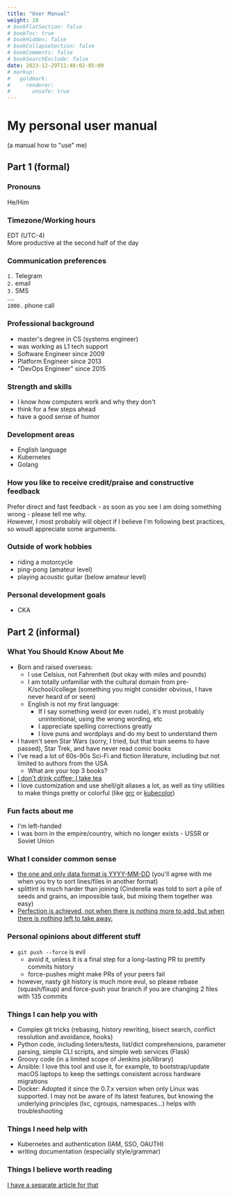 ```yaml
---
title: "User Manual"
weight: 10
# bookFlatSection: false
# bookToc: true
# bookHidden: false
# bookCollapseSection: false
# bookComments: false
# bookSearchExclude: false
date: 2023-12-29T11:48:02-05:00
# markup:
#   goldmark:
#     renderer:
#       unsafe: true
---
```


# My personal user manual

(a manual how to "use" me)

## Part 1 (formal)

### Pronouns

He/Him

### Timezone/Working hours

EDT (UTC-4)  
More productive at the second half of the day

### Communication preferences

`1.` Telegram  
`2.` email  
`3.` SMS  
....  
`1000.` phone call

### Professional background

- master's degree in CS (systems engineer)
- was working as L1 tech support
- Software Engineer since 2009
- Platform Engineer since 2013
- "DevOps Engineer" since 2015

### Strength and skills

- I know how computers work and why they don't
- think for a few steps ahead
- have a good sense of humor

### Development areas

- English language
- Kubernetes
- Golang

### How you like to receive credit/praise and constructive feedback

Prefer direct and fast feedback - as soon as you see I am doing something wrong - please tell me why.  
However, I most probably will object if I believe I'm following best practices, so woudl appreciate some arguments.

### Outside of work hobbies

- riding a motorcycle
- ping-pong (amateur level)
- playing acoustic guitar (below amateur level)

### Personal development goals

- CKA

## Part 2 (informal)

### What You Should Know About Me

- Born and raised overseas:
  - I use Celsius, not Fahrenheit (but okay with miles and pounds)
  - I am totally unfamiliar with the cultural domain from pre-K/school/college (something you might consider obvious, I have never heard of or seen)
  - English is not my first language:
    - If I say something weird (or even rude), it's most probably unintentional, using the wrong wording, etc
    - I appreciate spelling corrections greatly
    - I love puns and wordplays and do my best to understand them
- I haven't seen Star Wars (sorry, I tried, but that train seems to have passed), Star Trek, and have never read comic books
- I've read a lot of 60s-90s Sci-Fi and fiction literature, including but not limited to authors from the USA
  - What are your top 3 books?
- [I don't drink coffee; I take tea](https://www.youtube.com/watch?v=d27gTrPPAyk)
- I love customization and use shell/git aliases a lot, as well as tiny utilities to make things pretty or colorful (like [grc](https://github.com/garabik/grc) or [kubecolor](https://github.com/hidetatz/kubecolor))

### Fun facts about me

- I'm left-handed
- I was born in the empire/country, which no longer exists - USSR or Soviet Union

### What I consider common sense

- [the one and only data format is YYYY-MM-DD](perfect-date.png) (you'll agree with me when you try to sort lines/files in another format)
- splittint is much harder than joining (Cinderella was told to sort a pile of seeds and grains, an impossible task, but mixing them together was easy)
- [Perfection is achieved, not when there is nothing more to add, but when there is nothing left to take away.](https://www.goodreads.com/quotes/19905-perfection-is-achieved-not-when-there-is-nothing-more-to)

### Personal opinions about different stuff

- `git push --force` is evil
  - avoid it, unless it is a final step for a long-lasting PR to prettify commits history
  - force-pushes might make PRs of your peers fail
- however, nasty git history is much more evul, so please rebase (squash/fixup) and force-push your branch if you are changing 2 files with 135 commits

### Things I can help you with

- Complex git tricks (rebasing, history rewriting, bisect search, conflict resolution and
avoidance, hooks)
- Python code, including linters/tests, list/dict comprehensions, parameter parsing,
simple CLI scripts, and simple web services (Flask)
- Groovy code (in a limited scope of Jenkins job/library)
- Ansible: I love this tool and use it, for example, to bootstrap/update macOS laptops
to keep the settings consistent across hardware migrations
- Docker: Adopted it since the 0.7.x version when only Linux was supported. I may not be
aware of its latest features, but knowing the underlying principles (lxc, cgroups, namespaces...) helps with troubleshooting

### Things I need help with

- Kubernetes and authentication (IAM, SSO, OAUTH)
- writing documentation (especially style/grammar)

### Things I believe worth reading

[I have a separate article for that](/en/docs/articles/must-read/)


<!-- - (https://www.reddit.com/r/puns/comments/83e7xi/whats_your_idea_of_a_perfect_date/)
-[Alt text](perfect-date.png) -->

<!-- | Name                      | Value                                                     |
| ------------------------- | --------------------------------------------------------- |
| Pronouns                  | He/Him                                                    |
| Timezone/Working hours    |  |
| Communication preferences | 1. Telegram  2.email 1000. phone call  |
|                           |                                                           |
|                           |                                                           | -->